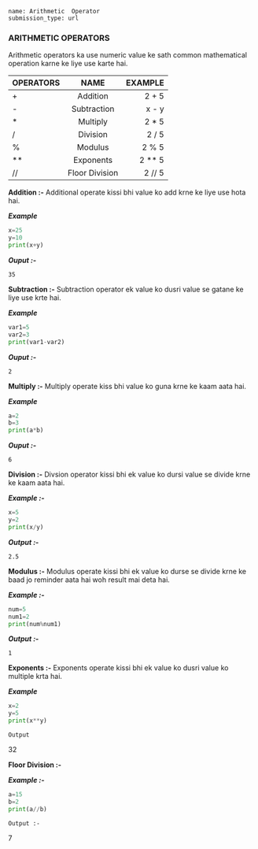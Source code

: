 ```ngMeta
name: Arithmetic  Operator 
submission_type: url
```


### ARITHMETIC OPERATORS


Arithmetic operators ka use numeric value  ke sath common mathematical  operation karne ke liye use karte hai.

| OPERATORS     | NAME | EXAMPLE    |
| :---        |    :----:   |          ---: |
| +  | Addition    |  2 + 5  |
| -   | Subtraction       | x - y     |
|*  | Multiply        |2 * 5    |
|/  | Division       | 2 / 5    |
| %   | Modulus      | 2 % 5  |
| **  | Exponents      |2 ** 5  |
| //   | Floor Division      | 2 // 5|


**Addition :-**  Additional operate kissi bhi value ko add krne ke liye use hota hai.

***Example***
```python
x=25
y=10
print(x+y)
 ```

***Ouput :-***

`35`


**Subtraction :-** Subtraction operator ek value ko dusri value se gatane  ke liye use krte hai.

***Example***
```python
var1=5
var2=3
print(var1-var2)
 ```
***Ouput :-***

`2`


**Multiply :-** Multiply operate kiss bhi value ko guna krne ke kaam aata hai.

***Example***
```python
a=2
b=3
print(a*b)
 ```
***Ouput :-***

`6`

**Division :-** Divsion operator kissi bhi ek value ko dursi value se divide krne ke kaam aata hai.

***Example :-***
```python
x=5
y=2
print(x/y)
 ```
***Output :-***

`2.5`

**Modulus :-** Modulus operate kissi bhi ek value ko durse se divide krne ke baad jo reminder aata hai woh result mai deta hai.

***Example :-***
```python
num=5
num1=2
print(num%num1)
 ```
***Output :-***

`1`

**Exponents :-** Exponents operate kissi bhi ek value ko dusri value ko multiple krta hai. 

***Example***
```python
x=2
y=5
print(x**y)
 ```
`Output`

32


**Floor Division :-**

***Example :-***
```python
a=15
b=2
print(a//b)
 ```
`Output :-`

7